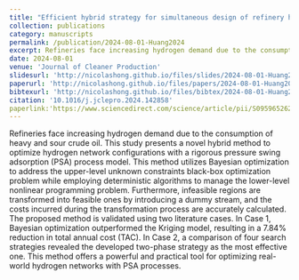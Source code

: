 ```yaml
---
title: "Efficient hybrid strategy for simultaneous design of refinery hydrogen networks and pressure swing adsorption unit"
collection: publications
category: manuscripts
permalink: /publication/2024-08-01-Huang2024
excerpt: Refineries face increasing hydrogen demand due to the consumption of heavy and sour crude oil. This study presents a novel hybrid method to optimize hydrogen network configurations with a rigorous pressure swing adsorption (PSA) process model. This method utilizes Bayesian optimization to address the upper-level unknown constraints black-box optimization problem while employing deterministic algorithms to manage the lower-level nonlinear programming problem. Furthermore, infeasible regions are transformed into feasible ones by introducing a dummy stream, and the costs incurred during the transformation process are accurately calculated. The proposed method is validated using two literature cases. In Case 1, Bayesian optimization outperformed the Kriging model, resulting in a 7.84\% reduction in total annual cost (TAC). In Case 2, a comparison of four search strategies revealed the developed two-phase strategy as the most effective one. This method offers a powerful and practical tool for optimizing real-world hydrogen networks with PSA processes.
date: 2024-08-01
venue: 'Journal of Cleaner Production'
slidesurl: 'http://nicolashong.github.io/files/slides/2024-08-01-Huang2024.pdf'
paperurl: 'http://nicolashong.github.io/files/papers/2024-08-01-Huang2024.pdf'
bibtexurl: 'http://nicolashong.github.io/files/bibtex/2024-08-01-Huang2024.bib'
citation: '10.1016/j.jclepro.2024.142858'
paperlink:'https://www.sciencedirect.com/science/article/pii/S0959652624023072'
---
```


Refineries face increasing hydrogen demand due to the consumption of heavy and sour crude oil. This study presents a novel hybrid method to optimize hydrogen network configurations with a rigorous pressure swing adsorption (PSA) process model. This method utilizes Bayesian optimization to address the upper-level unknown constraints black-box optimization problem while employing deterministic algorithms to manage the lower-level nonlinear programming problem. Furthermore, infeasible regions are transformed into feasible ones by introducing a dummy stream, and the costs incurred during the transformation process are accurately calculated. The proposed method is validated using two literature cases. In Case 1, Bayesian optimization outperformed the Kriging model, resulting in a 7.84\% reduction in total annual cost (TAC). In Case 2, a comparison of four search strategies revealed the developed two-phase strategy as the most effective one. This method offers a powerful and practical tool for optimizing real-world hydrogen networks with PSA processes.
